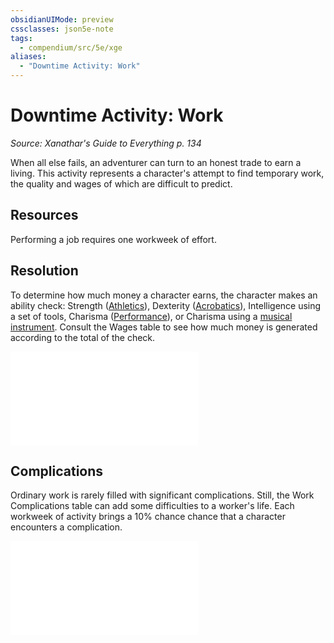 ```yaml
---
obsidianUIMode: preview
cssclasses: json5e-note
tags:
  - compendium/src/5e/xge
aliases:
  - "Downtime Activity: Work"
---
```


# Downtime Activity: Work
*Source: Xanathar's Guide to Everything p. 134* 

When all else fails, an adventurer can turn to an honest trade to earn a living. This activity represents a character's attempt to find temporary work, the quality and wages of which are difficult to predict.

## Resources

Performing a job requires one workweek of effort.

## Resolution

To determine how much money a character earns, the character makes an ability check: Strength ([Athletics](../skills.md##Athletics)), Dexterity ([Acrobatics](../skills.md##Acrobatics)), Intelligence using a set of tools, Charisma ([Performance](../skills.md##Performance)), or Charisma using a [musical instrument](../../../../musical-instrument.md). Consult the Wages table to see how much money is generated according to the total of the check.

![Resolution; Wages](../../../../resolution-wages-xge.md)

## Complications

Ordinary work is rarely filled with significant complications. Still, the Work Complications table can add some difficulties to a worker's life. Each workweek of activity brings a 10% chance chance that a character encounters a complication.

![Work Complications](../../../../work-complications-xge.md)